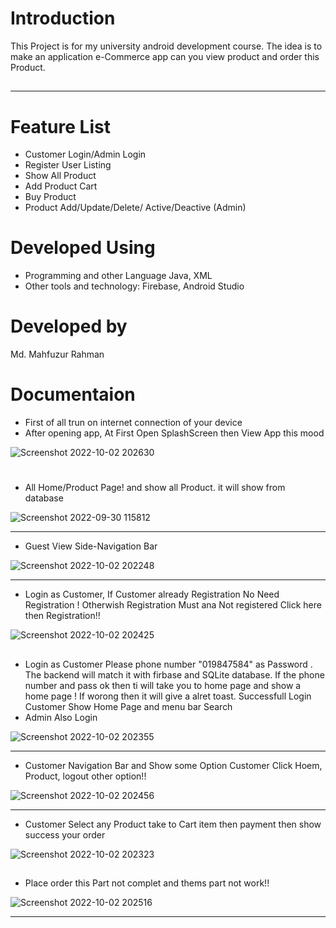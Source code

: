 # Introduction
  This Project is for my university android development course. The idea  is to make an application e-Commerce app can you view  product and order this Product.
  
##
***
# Feature List
 
+ Customer Login/Admin Login
+ Register User Listing
+ Show All Product
+ Add Product Cart
+ Buy Product
+ Product Add/Update/Delete/
Active/Deactive (Admin)

# Developed Using
 + Programming and other Language Java, XML
 + Other tools and technology:  Firebase, Android Studio 
 
 
 # Developed by
  Md. Mahfuzur Rahman
  
 # Documentaion
+ First of all trun on internet connection of your device
+ After opening app, At First Open SplashScreen then  View App this mood

![Screenshot 2022-10-02 202630](https://user-images.githubusercontent.com/67732131/193459309-d916ffa7-0726-4965-bbfd-b34c446f85e2.png)
#
+ All Home/Product Page!  and show all Product. it will show from database 

![Screenshot 2022-09-30 115812](https://user-images.githubusercontent.com/67732131/193457806-87ee3811-2ed4-4d7f-a1e5-c383cc15e5fd.png)
***
+ Guest View Side-Navigation Bar

![Screenshot 2022-10-02 202248](https://user-images.githubusercontent.com/67732131/193459508-cf783c38-78a7-4f64-8e32-26b6481d3108.png)
***
+ Login as Customer, If Customer already  Registration No Need  Registration ! Otherwish  Registration Must ana Not registered Click here then Registration!!

![Screenshot 2022-10-02 202425](https://user-images.githubusercontent.com/67732131/193459894-3b674469-faf1-4891-9a22-a4d9e2db0e01.png)

##
+ Login as Customer Please phone number "019847584" as Password . The backend will match it with firbase and SQLite database. If the phone number and pass ok then ti will take you to home page and show a home page ! If worong then it will give a alret toast. Successfull Login Customer Show Home Page and menu bar Search 
+ Admin Also Login

![Screenshot 2022-10-02 202355](https://user-images.githubusercontent.com/67732131/193459921-02b6709c-f2da-41ee-939a-ef297cf0ae79.png)

***
+ Customer Navigation Bar and Show some Option Customer Click Hoem, Product, logout other option!!

![Screenshot 2022-10-02 202456](https://user-images.githubusercontent.com/67732131/193460058-55955f91-f7cb-42ed-aee5-34fae2b5ce0c.png)

***
+ Customer Select any Product take to Cart item then payment then show success your order 

![Screenshot 2022-10-02 202323](https://user-images.githubusercontent.com/67732131/193460155-7f10fc23-0894-4412-adc6-436fdf79d2d3.png)

##
+ Place order this Part not complet and thems part not work!!

![Screenshot 2022-10-02 202516](https://user-images.githubusercontent.com/67732131/193460541-64ac6aca-d43a-4ff6-843b-31a687b358cc.png)

***
